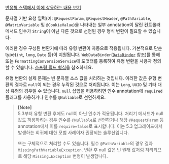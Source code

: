 <p><a href="https://docs.spring.io/spring-framework/reference/web/webflux/controller/ann-methods/typeconversion.html">반응형 스택에서 이에 상응하는 내용 보기</a></p>
<p>문자열 기반 요청 입력(예: <code>@RequestParam</code>, <code>@RequestHeader</code>, <code>@PathVariable</code>, <code>@MatrixVariable</code> 및 <code>@CookieValue</code>)을 나타내는 일부 annotation이 달린 컨트롤러 메서드 인수가 <code>String</code>이 아닌 다른 것으로 선언된 경우 형식 변환이 필요할 수 있습니다.</p>
<p>이러한 경우 구성된 변환기에 따라 유형 변환이 자동으로 적용됩니다. 기본적으로 단순 type(<code>int</code>, <code>long</code>, <code>Date</code> 등)이 지원됩니다. <code>WebDataBinder</code>(<a href="https://docs.spring.io/spring-framework/reference/web/webmvc/mvc-controller/ann-initbinder.html"><code>DataBinder</code></a> 참조)를 통해 또는 <code>FormattingConversionService</code>에 포맷터를 등록하여 유형 변환을 사용자 정의할 수 있습니다. <a href="https://docs.spring.io/spring-framework/reference/core/validation/format.html">스프링 필드 형식</a>을 참조하세요.</p>
<p>유형 변환의 실제 문제는 빈 문자열 소스 값을 처리하는 것입니다. 이러한 값은 유형 변환의 결과로 <code>null</code>이 되는 경우 누락된 것으로 처리됩니다. 이는 <code>Long</code>, <code>UUID</code> 및 기타 대상 유형의 경우일 수 있습니다. <code>null</code> 삽입을 허용하려면 인수 annotation에 <code>required</code> 플래그를 사용하거나 인수를 <code>@Nullable</code>로 선언하세요.</p>
<blockquote>
<p><strong>[Note]</strong><br>
5.3부터 유형 변환 후에도 null이 아닌 인수가 적용됩니다. 처리기 메서드가 null 값도 허용하려는 경우 인수를 <code>@Nullable</code>로 선언하거나 해당 <code>@RequestParam</code> 등 annotation에서 이를 <code>require=false</code>로 표시합니다. 이는 5.3 업그레이드에서 발생하는 회귀에 대한 모범 사례이자 권장되는 솔루션입니다.</p>
<p>또는 구체적으로 처리할 수도 있습니다. 필수 <code>@PathVariable</code>의 경우 결과 <code>MissingPathVariableException</code>. 변환 후 null 값은 빈 원래 값처럼 처리되므로 해당 <code>Missing…​Exception</code> 변형이 발생합니다.</p>
</blockquote>
